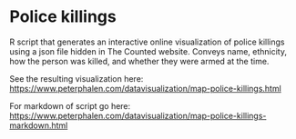 # Police killings
R script that generates an interactive online visualization of police killings using a json file hidden in The Counted website. Conveys name, ethnicity, how the person was killed, and whether they were armed at the time. 

See the resulting visualization here: https://www.peterphalen.com/datavisualization/map-police-killings.html

For markdown of script go here: https://www.peterphalen.com/datavisualization/map-police-killings-markdown.html
